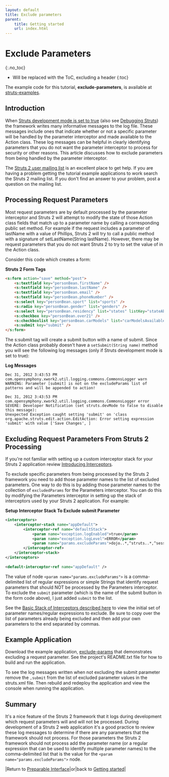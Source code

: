 ```yaml
---
layout: default
title: Exclude parameters
parent:
    title: Getting started
    url: index.html
---
```


# Exclude Parameters
{:.no_toc}

* Will be replaced with the ToC, excluding a header
{:toc}

The example code for this tutorial, **exclude-parameters**, is available at [struts-examples](https://github.com/apache/struts-examples).

## Introduction

When [Struts development mode is set to true](../core-developers/struts-xml) (also see [Debugging Struts](debugging-struts)) 
the framework writes many informative messages to the log file. These messages include ones that indicate whether 
or not a specific parameter will be handled by the parameter interceptor and made available to the Action class. 
These log messages can be helpful in clearly identifying parameters that you do not want the parameter interceptor 
to process for security or other reasons. This article discusses how to exclude parameters from being handled by 
the parameter interceptor.

The [Struts 2 user mailing list](http://struts.apache.org/mail) is an excellent place to get help. If you are having 
a problem getting the tutorial example applications to work search the Struts 2 mailing list. If you don't find an answer 
to your problem, post a question on the mailing list.

## Processing Request Parameters

Most request parameters are by default processed by the parameter interceptor and Struts 2 will attempt to modify the state 
of those Action class fields that match up to a parameter name by calling a corresponding public set method. For example 
if the request includes a parameter of lastName with a value of Phillips, Struts 2 will try to call a public method with 
a signature of setLastName(String lastName). However, there may be request parameters that you do not want Struts 2 
to try to set the value of in the Action class.

Consider this code which creates a form:

**Struts 2 Form Tags**

```html
<s:form action="save" method="post">
    <s:textfield key="personBean.firstName" /> 
    <s:textfield key="personBean.lastName" /> 
    <s:textfield key="personBean.email" />
    <s:textfield key="personBean.phoneNumber" />
    <s:select key="personBean.sport" list="sports" />
    <s:radio key="personBean.gender" list="genders" />
    <s:select key="personBean.residency" list="states" listKey="stateAbbr" listValue="stateName" />
    <s:checkbox key="personBean.over21" />
    <s:checkboxlist key="personBean.carModels" list="carModelsAvailable" />
    <s:submit key="submit" />
</s:form>
```

The s:submit tag will create a submit button with a name of submit. Since the Action class probably doesn't have 
a `setSubmit(String name)` method you will see the following log messages (only if Struts development mode is set to true):

**Log Messages**

```
Dec 31, 2012 3:43:53 PM 
com.opensymphony.xwork2.util.logging.commons.CommonsLogger warn
WARNING: Parameter [submit] is not on the excludeParams list of patterns and will be appended to action!

Dec 31, 2012 3:43:53 PM com.opensymphony.xwork2.util.logging.commons.CommonsLogger error
SEVERE: Developer Notification (set struts.devMode to false to disable this message):
Unexpected Exception caught setting 'submit' on 'class org.apache.struts.edit.action.EditAction: Error setting expression 'submit' with value ['Save Changes', ]
```

## Excluding Request Parameters From Struts 2 Processing

If you're not familiar with setting up a custom interceptor stack for your Struts 2 application review [Introducing Interceptors](introducing-interceptors).

To exclude specific parameters from being processed by the Struts 2 framework you need to add those parameter names 
to the list of excluded parameters. One way to do this is by adding those parameter names to the collection of `excludedParams` 
for the Parameters interceptor. You can do this by modifying the Parameters interceptor in setting up the stack of interceptors 
used by your Struts 2 application. For example:

**Setup Interceptor Stack To Exclude submit Parameter**

```xml
<interceptors>
    <interceptor-stack name="appDefault">
        <interceptor-ref name="defaultStack">
            <param name="exception.logEnabled">true</param>
            <param name="exception.logLevel">ERROR</param>
            <param name="params.excludeParams">dojo..*,^struts..*,^session..*,^request..*,^application..*,^servlet(Request|Response)..*,parameters...*,submit</param>
        </interceptor-ref>
    </interceptor-stack>
</interceptors>
		
<default-interceptor-ref name="appDefault" />
```

The value of node `<param name="params.excludeParams">` is a comma-delimited list of regular expressions or simple 
Strings that identify request parameters that should NOT be processed by the Parameters interceptor. To exclude 
the `submit` parameter (which is the name of the submit button in the form code above), I just added `submit` to the list.

See the [Basic Stack of Interceptors described here](../core-developers/struts-default-xml) to view the initial 
set of parameter names/regular expressions to exclude. Be sure to copy over the list of parameters already being excluded 
and then add your own parameters to the end separated by commas.

## Example Application

Download the example application, [exclude-params](https://github.com/apache/struts-examples/tree/main/exclude-parameters) 
that demonstrates excluding a request parameter. See the project's README.txt file for how to build and run the application.

To see the log messages written when not excluding the submit parameter remove the `,submit` from the list of excluded 
parameter values in the struts.xml file. Then rebuild and redeploy the application and view the console when running the application.

## Summary

It's a nice feature of the Struts 2 framework that it logs during development which request parameters will and will not 
be processed. During development of a Struts 2 web application it's a good practice to review these log messages to determine 
if there are any parameters that the framework should not process. For those parameters the Struts 2 framework should 
not process add the parameter name (or a regular expression that can be used to identify multiple parameter names) 
to the comma-delimited list that is the value for the `<param name="params.excludeParams">` node.

|Return to [Preparable Interface](preperable-interface)|or|back to [Getting started](index)|
